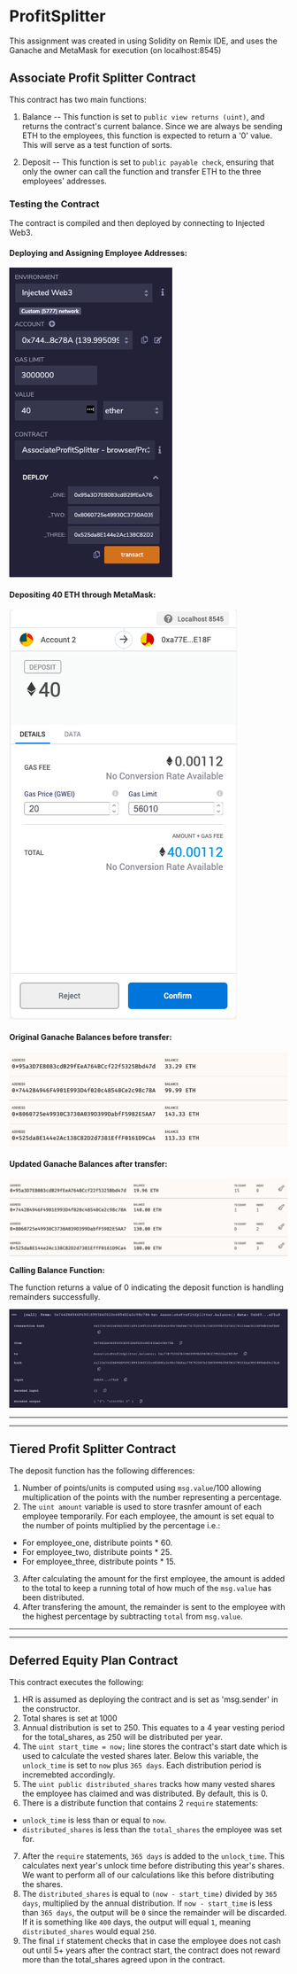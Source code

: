 # ProfitSplitter

This assignment was created in using Solidity on Remix IDE, and uses the Ganache and MetaMask for execution (on localhost:8545)

## Associate Profit Splitter Contract

This contract has two main functions:
 
  1. Balance -- This function is set to `public view returns (uint)`, and returns the contract's current balance. Since we are always be sending ETH to the employees, this function is expected to return a '0' value. This will serve as a test function of sorts.
  
  2. Deposit -- This function is set to `public payable check`, ensuring that only the owner can call the function and transfer ETH to the three employees' addresses.


### Testing the Contract

The contract is compiled and then deployed by connecting to Injected Web3.

#### **Deploying and Assigning Employee Addresses:**

![](./Screenshots/001.png)


#### **Depositing 40 ETH through MetaMask:**

![](./Screenshots/002.png)

#### **Original Ganache Balances before transfer:**

![](./Screenshots/003.png)

#### **Updated Ganache Balances after transfer:**

![](./Screenshots/004.png)
 
**Calling Balance Function:**

The function returns a value of 0 indicating the deposit function is handling remainders successfully.

![](./Screenshots/005.png)


---
---

## Tiered Profit Splitter Contract

The deposit function has the following differences:
1. Number of points/units is computed using `msg.value`/100 allowing multiplication of the points with the number representing a percentage.
2. The `uint amount` variable is used to store trasnfer amount of each employee temporarily. For each employee, the amount is set equal to the number of points multiplied by the percentage i.e.:
  - For employee_one, distribute points * 60.
  - For employee_two, distribute points * 25.
  - For employee_three, distribute points * 15.
3. After calculating the amount for the first employee, the amount is added to the total to keep a running total of how much of the `msg.value` has been distributed.
4. After transfering the amount, the remainder is sent to the employee with the highest percentage by subtracting `total` from `msg.value`.

---
---

## Deferred Equity Plan Contract

This contract executes the following:
1. HR is assumed as deploying the contract and is set as 'msg.sender' in the constructor. 
2. Total shares is set at 1000
3. Annual distribution is set to 250. This equates to a 4 year vesting period for the total_shares, as 250 will be distributed per year. 
4. The `uint start_time = now;` line stores the contract's start date which is used to calculate the vested shares later. Below this variable, the `unlock_time` is set to `now` plus `365 days`. Each distribution period is incremebted accordingly.
5. The `uint public distributed_shares` tracks how many vested shares the employee has claimed and was distributed. By default, this is 0.
6. There is a distribute function that contains 2 `require` statements:
  - `unlock_time` is less than or equal to `now`.
  - `distributed_shares` is less than the `total_shares` the employee was set for.
7. After the `require` statements, `365 days` is added to the `unlock_time`. This calculates next year's unlock time before distributing this year's shares. We want to perform all of our calculations like this before distributing the shares.
8. The `distributed_shares` is equal to `(now - start_time)` divided by `365 days`, multiplied by the annual distribution. If `now - start_time` is less than `365 days`, the output will be `0` since the remainder will be discarded. If it is something like `400` days, the output will equal `1`, meaning `distributed_shares` would equal `250`.
9. The final `if` statement checks that in case the employee does not cash out until 5+ years after the contract start, the contract does not reward more than the total_shares agreed upon in the contract.





















